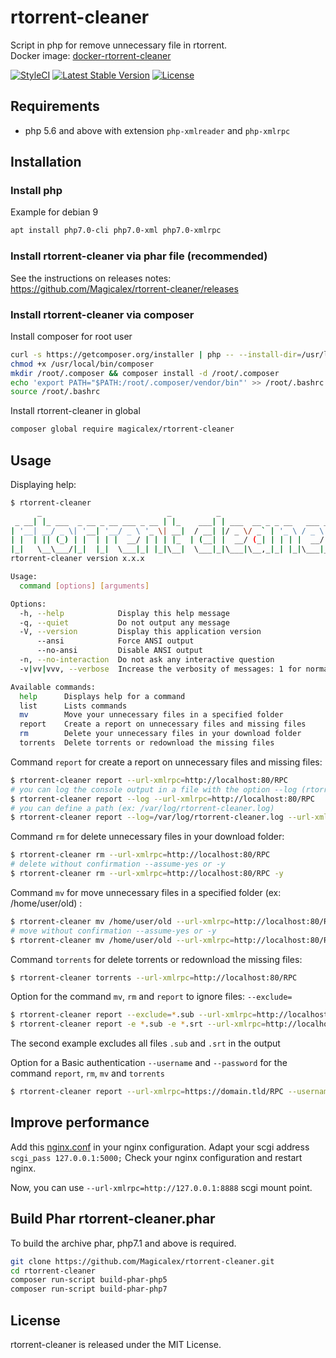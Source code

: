 # rtorrent-cleaner

Script in php for remove unnecessary file in rtorrent.  
Docker image: [docker-rtorrent-cleaner](https://hub.docker.com/r/magicalex/docker-rtorrent-cleaner)

[![StyleCI](https://github.styleci.io/repos/158750704/shield?branch=master)](https://github.styleci.io/repos/158750704)
[![Latest Stable Version](https://poser.pugx.org/magicalex/rtorrent-cleaner/v/stable)](https://packagist.org/packages/magicalex/rtorrent-cleaner)
[![License](https://poser.pugx.org/magicalex/rtorrent-cleaner/license)](https://packagist.org/packages/magicalex/rtorrent-cleaner)

## Requirements

- php 5.6 and above with extension `php-xmlreader` and `php-xmlrpc`

## Installation

### Install php

Example for debian 9
```sh
apt install php7.0-cli php7.0-xml php7.0-xmlrpc
```

### Install rtorrent-cleaner via phar file (recommended)

See the instructions on releases notes: https://github.com/Magicalex/rtorrent-cleaner/releases

### Install rtorrent-cleaner via composer

Install composer for root user
```sh
curl -s https://getcomposer.org/installer | php -- --install-dir=/usr/local/bin --filename=composer
chmod +x /usr/local/bin/composer
mkdir /root/.composer && composer install -d /root/.composer
echo 'export PATH="$PATH:/root/.composer/vendor/bin"' >> /root/.bashrc
source /root/.bashrc
```

Install rtorrent-cleaner in global
```sh
composer global require magicalex/rtorrent-cleaner
```

## Usage

Displaying help:
```sh
$ rtorrent-cleaner
      _                            _          _
 _ __| |_ ___  _ __ _ __ ___ _ __ | |_    ___| | ___  __ _ _ __   ___ _ __
| '__| __/ _ \| '__| '__/ _ \ '_ \| __|  / __| |/ _ \/ _` | '_ \ / _ \ '__|
| |  | || (_) | |  | | |  __/ | | | |_  | (__| |  __/ (_| | | | |  __/ |
|_|   \__\___/|_|  |_|  \___|_| |_|\__|  \___|_|\___|\__,_|_| |_|\___|_|
rtorrent-cleaner version x.x.x

Usage:
  command [options] [arguments]

Options:
  -h, --help            Display this help message
  -q, --quiet           Do not output any message
  -V, --version         Display this application version
      --ansi            Force ANSI output
      --no-ansi         Disable ANSI output
  -n, --no-interaction  Do not ask any interactive question
  -v|vv|vvv, --verbose  Increase the verbosity of messages: 1 for normal output, 2 for more verbose output and 3 for debug

Available commands:
  help      Displays help for a command
  list      Lists commands
  mv        Move your unnecessary files in a specified folder
  report    Create a report on unnecessary files and missing files
  rm        Delete your unnecessary files in your download folder
  torrents  Delete torrents or redownload the missing files
```

Command `report` for create a report on unnecessary files and missing files:
```sh
$ rtorrent-cleaner report --url-xmlrpc=http://localhost:80/RPC
# you can log the console output in a file with the option --log (rtorrent-cleaner.log)
$ rtorrent-cleaner report --log --url-xmlrpc=http://localhost:80/RPC
# you can define a path (ex: /var/log/rtorrent-cleaner.log)
$ rtorrent-cleaner report --log=/var/log/rtorrent-cleaner.log --url-xmlrpc=http://localhost:80/RPC
```

Command `rm` for delete unnecessary files in your download folder:
```sh
$ rtorrent-cleaner rm --url-xmlrpc=http://localhost:80/RPC
# delete without confirmation --assume-yes or -y
$ rtorrent-cleaner rm --url-xmlrpc=http://localhost:80/RPC -y
```

Command `mv` for move unnecessary files in a specified folder (ex: /home/user/old) :
```sh
$ rtorrent-cleaner mv /home/user/old --url-xmlrpc=http://localhost:80/RPC
# move without confirmation --assume-yes or -y
$ rtorrent-cleaner mv /home/user/old --url-xmlrpc=http://localhost:80/RPC -y
```

Command `torrents` for delete torrents or redownload the missing files:
```sh
$ rtorrent-cleaner torrents --url-xmlrpc=http://localhost:80/RPC
```

Option for the command `mv`, `rm` and `report` to ignore files: `--exclude=`
```sh
$ rtorrent-cleaner report --exclude=*.sub --url-xmlrpc=http://localhost:80/RPC
$ rtorrent-cleaner report -e *.sub -e *.srt --url-xmlrpc=http://localhost:80/RPC
```
The second example excludes all files `.sub` and `.srt` in the output

Option for a Basic authentication `--username` and `--password` for the command `report`, `rm`, `mv` and `torrents`
```sh
$ rtorrent-cleaner report --url-xmlrpc=https://domain.tld/RPC --username=john --password=azerty
```

## Improve performance

Add this [nginx.conf](https://github.com/Magicalex/rtorrent-cleaner/blob/master/nginx.conf) in your nginx configuration.
Adapt your scgi address `scgi_pass 127.0.0.1:5000;`
Check your nginx configuration and restart nginx.

Now, you can use `--url-xmlrpc=http://127.0.0.1:8888` scgi mount point.

## Build Phar rtorrent-cleaner.phar

To build the archive phar, php7.1 and above is required.
```sh
git clone https://github.com/Magicalex/rtorrent-cleaner.git
cd rtorrent-cleaner
composer run-script build-phar-php5
composer run-script build-phar-php7
```

## License

rtorrent-cleaner is released under the MIT License.
